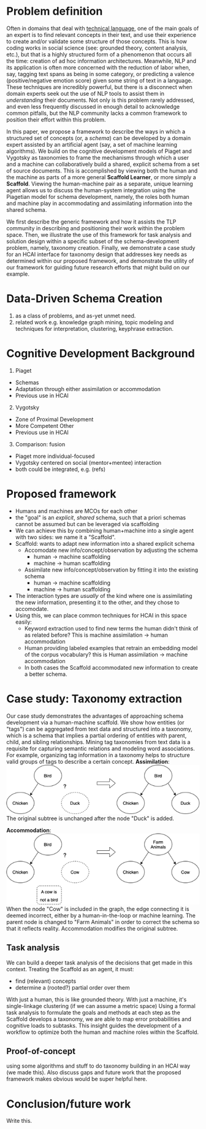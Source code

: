 # Problem definition

Often in domains that deal with [technical language](https://www.nist.gov/blogs/taking-measure/teaching-computers-read-industry-lingo-technical-vs-natural-language-processing), one of the main  goals of an expert is to find relevant concepts in their text, and use their experience to create and/or validate some structure of those concepts. 
This is how coding works in social science (see: grounded theory, content analysis, etc.), but that is a highly structured form of a phenomenon that occurs all the time: creation of ad hoc information architectures. 
Meanwhile, NLP and its application is often more concerned with the reduction of labor when, say, tagging text spans as being in some category, or predicting a valence (positive/negative emotion score) given some string of text in a language. 
These techniques are incredibly powerful, but there is a disconnect when domain experts seek out the use of NLP tools to assist them in _understanding_ their documents. 
Not only is this problem rarely addressed, and even less frequently discussed in enough detail to acknowledge common pitfalls, but the NLP community lacks a common framework to position their effort within this problem. 

In this paper, we propose a framework to describe the ways in which a structured set of concepts (or, a _schema_) can be developed by a domain expert assisted by an artificial agent (say, a set of machine learning algorithms). 
We build on the cognitive development models of Piaget and Vygotsky as taxonomies to frame the mechanisms through which a user and a machine can collaboratively build  a shared, explicit schema from a set of source documents. 
This is accomplished by viewing both the human and the machine as parts of a more general **Scaffold Learner**, or more simply a **Scaffold**. 
Viewing the human-machine pair as a separate, unique learning agent allows us to discuss the human-system integration using the Piagetian model for schema development, namely, the roles both human and machine play in accommodating and assimilating information into the shared schema. 

We first describe the generic framework and how it assists the TLP community in describing and positioning their work within the problem space. 
Then, we illustrate the use of this framework for task analysis and solution design within a specific subset of the schema-development problem, namely, taxonomy creation. 
Finally, we demonstrate a case study for an HCAI interface for taxonomy design that addresses key needs as determined within our proposed framework, and demonstrate the utility of our framework for guiding future research efforts that might build on our example. 


# Data-Driven Schema Creation 

1. as a class of problems, and as-yet unmet need.
2. related work e.g. knowledge graph mining, topic modeling and techniques for interpretation, clustering, keyphrase extraction.  

# Cognitive Development Background

1. Piaget
  - Schemas
  - Adaptation through either assimilation or accommodation
  - Previous use in HCAI
2. Vygotsky
  - Zone of Proximal Development
  - More Competent Other
  - Previous use in HCAI
3. Comparison: fusion
  - Piaget more individual-focused
  - Vygotsky centered on social (mentor+mentee) interaction
  - both could be integrated, e.g. (refs)

# Proposed framework
- Humans and machines are MCOs for each other 
- the "goal" is an _explicit_, _shared_ schema, such that a priori schemas cannot be assumed but can be leveraged via scaffolding
- We can achieve this by combining human+machine into a single agent with two sides: we name it a "Scaffold".  
- Scaffold: wants to adapt new information into a shared explicit schema
  - Accomodate new info/concept/observation by adjusting the schema
    - human -> machine scaffolding
    - machine -> human scaffolding
  - Assimilate new info/concept/observation by fitting it into the existing schema
    - human -> machine scaffolding
    - machine -> human scaffolding  
- The interaction types are _usually_ of the kind where one is assimilating the new information, presenting it to the other, and they chose to accomodate. 
- Using this, we can place common techniques for HCAI in this space easily: 
  - Keyword extraction used to find new terms the human didn't think of as related before? This is machine assimilation -> human accommodation
  - Human providing labeled examples that retrain an embedding model of the corpus vocabulary? this is Human assimilation -> machine accommodation
  - In both cases the Scaffold accommodated new information to create a better schema. 

# Case study: Taxonomy extraction

<!-- Only looking at entities, with some kind of partial order (super, sub, sibling).  -->

Our case study demonstrates the advantages of approaching schema development via a human-machine scaffold.
We show how entities (or "tags") can be aggregated from text data and structured into a taxonomy, which is a schema that implies a partial ordering of entities with parent, child, and sibling relationships.
Mining tag taxonomies from text data is a requisite for capturing semantic relations and modeling word associations.
For example, organizing tag information in a taxonomy helps to structure valid groups of tags to describe a certain concept.
**Assimilation**: 
![Assimilation](src/images/assimilate.png)
The original subtree is unchanged after the node "Duck" is added.

**Accommodation**: 
![Accommodation](src/images/accommodate.png)
When the node "Cow" is included in the graph, the edge connecting it is deemed incorrect, either by a human-in-the-loop or machine learning.
The parent node is changed to "Farm Animals" in order to correct the schema so that it reflects reality. Accommodation modifies the original subtree.

## Task analysis
We can build a deeper task analysis of the decisions that get made in this context. 
Treating the Scaffold as an agent, it must:
- find (relevant) concepts
- determine a (rooted?) partial order over them

With just a human, this is like grounded theory. 
With just a machine, it's single-linkage clustering (if we can assume a metric space)
Using a formal task analysis to formulate the goals and methods at each step as the Scaffold develops a taxonomy, we are able to map error probabilities and cognitive loads to subtasks.
This insight guides the development of a workflow to optimize both the human and machine roles within the Scaffold.
## Proof-of-concept
using some algorithms and stuff to do taxonomy building in an HCAI way (we made this). 
Also discuss gaps and future work that the proposed framework makes obvious would be super helpful here. 

# Conclusion/future work
Write this. 

